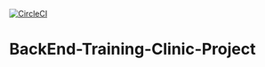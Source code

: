 [![CircleCI](https://circleci.com/gh/LinaBaniOudeh/BackEnd-Training-Clinic-Project/tree/master.svg?style=svg)](https://circleci.com/gh/LinaBaniOudeh/BackEnd-Training-Clinic-Project/tree/master)

# BackEnd-Training-Clinic-Project
